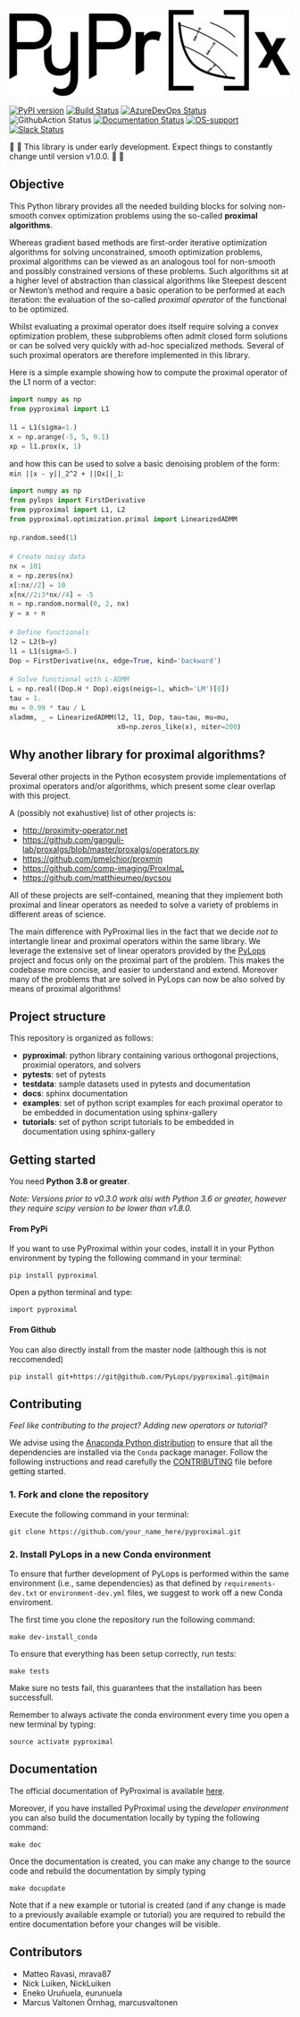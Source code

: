 ![PyProximal](https://github.com/PyLops/pyproximal/blob/dev/docs/source/_static/pyproximal_b.png)

[![PyPI version](https://badge.fury.io/py/pyproximal.svg)](https://badge.fury.io/py/pyproximal)
[![Build Status](https://travis-ci.com/PyLops/pyproximal.svg?branch=main)](https://travis-ci.com/PyLops/pyproximal)
[![AzureDevOps Status](https://dev.azure.com/matteoravasi/PyLops/_apis/build/status/PyLops.pyproximal?branchName=main)](https://dev.azure.com/matteoravasi/PyLops/_build/latest?definitionId=10&branchName=main)
![GithubAction Status](https://github.com/PyLops/pyproximal/workflows/PyProx/badge.svg)
[![Documentation Status](https://readthedocs.org/projects/pyproximal/badge/?version=latest)](https://pyproximal.readthedocs.io/en/latest/?badge=latest)
[![OS-support](https://img.shields.io/badge/OS-linux,osx-850A8B.svg)](https://github.com/PyLops/pyproximal)
[![Slack Status](https://img.shields.io/badge/chat-slack-green.svg)](https://pylops.slack.com)


:vertical_traffic_light: :vertical_traffic_light: This library is under early development.
Expect things to constantly change until version v1.0.0. :vertical_traffic_light: :vertical_traffic_light:


## Objective
This Python library provides all the needed building blocks for solving
non-smooth convex optimization problems using the so-called **proximal algorithms**.

Whereas gradient based methods are first-order iterative optimization
algorithms for solving unconstrained, smooth optimization problems,
proximal algorithms can be viewed as an analogous tool for non-smooth and
possibly constrained versions of these problems. Such algorithms
sit at a higher level of abstraction than classical algorithms
like Steepest descent or Newton’s method and require a basic
operation to be performed at each iteration: the evaluation of the
so-called *proximal operator* of the functional to be optimized.

Whilst evaluating a proximal operator does itself require solving a
convex optimization problem, these subproblems often admit closed form
solutions or can be solved very quickly with ad-hoc specialized methods.
Several of such proximal operators are therefore implemented in this
library.

Here is a simple example showing how to compute the
proximal operator of the L1 norm of a vector:
```python
import numpy as np
from pyproximal import L1

l1 = L1(sigma=1.)
x = np.arange(-5, 5, 0.1)
xp = l1.prox(x, 1)
```
and how this can be used to solve a basic denoising problem of the form:
``min ||x - y||_2^2 + ||Dx||_1``:

```python
import numpy as np
from pylops import FirstDerivative
from pyproximal import L1, L2
from pyproximal.optimization.primal import LinearizedADMM

np.random.seed(1)

# Create noisy data
nx = 101
x = np.zeros(nx)
x[:nx//2] = 10
x[nx//2:3*nx//4] = -5
n = np.random.normal(0, 2, nx)
y = x + n

# Define functionals
l2 = L2(b=y)
l1 = L1(sigma=5.)
Dop = FirstDerivative(nx, edge=True, kind='backward')

# Solve functional with L-ADMM
L = np.real((Dop.H * Dop).eigs(neigs=1, which='LM')[0])
tau = 1.
mu = 0.99 * tau / L
xladmm, _ = LinearizedADMM(l2, l1, Dop, tau=tau, mu=mu,
                           x0=np.zeros_like(x), niter=200)
```

## Why another library for proximal algorithms?

Several other projects in the Python ecosystem provide implementations of proximal
operators and/or algorithms, which present some clear overlap with this project.

A (possibly not exahustive) list of other projects is:

* http://proximity-operator.net
* https://github.com/ganguli-lab/proxalgs/blob/master/proxalgs/operators.py
* https://github.com/pmelchior/proxmin
* https://github.com/comp-imaging/ProxImaL
* https://github.com/matthieumeo/pycsou

All of these projects are self-contained, meaning that they implement both proximal
and linear operators as needed to solve a variety of problems in different areas
of science.

The main difference with PyProximal lies in the fact that we decide *not to* intertangle
linear and proximal operators within the same library. We leverage the extensive
set of linear operators provided by the [PyLops](http://pylops.readthedocs.io)
project and focus only on the proximal part of the problem. This makes the codebase
more concise, and easier to understand and extend. Moreover many of the
problems that are solved in PyLops can now be also solved by means of
proximal algorithms!


## Project structure
This repository is organized as follows:
* **pyproximal**: python library containing various orthogonal projections, proximial operators, and solvers
* **pytests**:    set of pytests
* **testdata**:   sample datasets used in pytests and documentation
* **docs**:       sphinx documentation
* **examples**:   set of python script examples for each proximal operator to be embedded in documentation using sphinx-gallery
* **tutorials**:  set of python script tutorials to be embedded in documentation using sphinx-gallery

## Getting started

You need **Python 3.8 or greater**.

*Note: Versions prior to v0.3.0 work alsi with Python 3.6 or greater, however they 
require scipy version to be lower than v1.8.0.*


#### From PyPi

If you want to use PyProximal within your codes,
install it in your Python environment by typing the following command in your terminal:

```
pip install pyproximal
```

Open a python terminal and type:

```
import pyproximal
```


#### From Github

You can also directly install from the master node (although this is not reccomended)

```
pip install git+https://git@github.com/PyLops/pyproximal.git@main
```

## Contributing

*Feel like contributing to the project? Adding new operators or tutorial?*

We advise using the [Anaconda Python distribution](https://www.anaconda.com/download)
to ensure that all the dependencies are installed via the `Conda` package manager. Follow
the following instructions and read carefully the [CONTRIBUTING](CONTRIBUTING.md)
file before getting started.

### 1. Fork and clone the repository

Execute the following command in your terminal:

```
git clone https://github.com/your_name_here/pyproximal.git
```

### 2. Install PyLops in a new Conda environment
To ensure that further development of PyLops is performed within the same environment (i.e., same dependencies) as
that defined by ``requirements-dev.txt`` or ``environment-dev.yml`` files, we suggest to work off a new Conda enviroment.

The first time you clone the repository run the following command:
```
make dev-install_conda
```
To ensure that everything has been setup correctly, run tests:
```
make tests
```
Make sure no tests fail, this guarantees that the installation has been successfull.

Remember to always activate the conda environment every time you open a new terminal by typing:
```
source activate pyproximal
```

## Documentation
The official documentation of PyProximal is available [here](https://pyproximal.readthedocs.io/).


Moreover, if you have installed PyProximal using the *developer environment*
you can also build the documentation locally by typing the following command:
```
make doc
```
Once the documentation is created, you can make any change to the source code and rebuild the documentation by
simply typing
```
make docupdate
```
Note that if a new example or tutorial is created (and if any change is made to a previously available example or tutorial)
you are required to rebuild the entire documentation before your changes will be visible.


## Contributors
* Matteo Ravasi, mrava87
* Nick Luiken, NickLuiken
* Eneko Uruñuela, eurunuela
* Marcus Valtonen Örnhag, marcusvaltonen